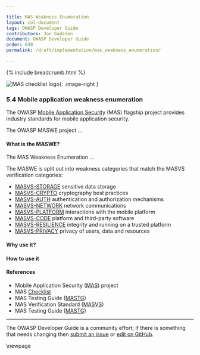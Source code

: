 ```yaml
---

title: MAS Weakness Enumeration
layout: col-document
tags: OWASP Developer Guide
contributors: Jon Gadsden
document: OWASP Developer Guide
order: 640
permalink: /draft/implementation/mas_weakness_enumeration/

---
```


{% include breadcrumb.html %}

<style type="text/css">
.image-right {
  height: 180px;
  display: block;
  margin-left: auto;
  margin-right: auto;
  float: right;
}
</style>

![MAS checklist logo](../../../assets/images/logos/mas.png "OWASP MASWE"){: .image-right }

### 5.4 Mobile application weakness enumeration

The OWASP [Mobile Application Security][masproject] (MAS) flagship project provides
industry standards for mobile application security.

The OWASP MASWE project ...

#### What is the MASWE?

The MAS Weakness Enumeration ...

The MASWE is split out into weakness categories that match the MASVS verification categories:

* [MASVS-STORAGE](https://mas.owasp.org/MASWE/MASVS-STORAGE/MASWE-0001/) sensitive data storage
* [MASVS-CRYPTO](https://mas.owasp.org/MASWE/MASVS-CRYPTO/MASWE-0009/) cryptography best practices
* [MASVS-AUTH](https://mas.owasp.org/MASWE/MASVS-AUTH/MASWE-0028/) authentication and authorization mechanisms
* [MASVS-NETWORK](https://mas.owasp.org/MASWE/MASVS-NETWORK/MASWE-0047/) network communications
* [MASVS-PLATFORM](https://mas.owasp.org/MASWE/MASVS-PLATFORM/MASWE-0053/) interactions with the mobile platform
* [MASVS-CODE](https://mas.owasp.org/MASWE/MASVS-CODE/MASWE-0075/) platform and third-party software
* [MASVS-RESILIENCE](https://mas.owasp.org/MASWE/MASVS-RESILIENCE/MASWE-0089/) integrity and running on a trusted platform
* [MASVS-PRIVACY](https://mas.owasp.org/MASWE/MASVS-PRIVACY/MASWE-0108/) privacy of users, data and resources

#### Why use it?

#### How to use it

#### References

* Mobile Application Security ([MAS][masproject]) project
* MAS [Checklist][masc]
* MAS Testing Guide ([MASTG][mastg])
* MAS Verification Standard ([MASVS][masvs])
* MAS Testing Guide ([MASTG][mastg])

----

The OWASP Developer Guide is a community effort; if there is something that needs changing
then [submit an issue][issue0704] or [edit on GitHub][edit0704].

[edit0704]: https://github.com/OWASP/www-project-developer-guide/blob/main/draft/07-implementation/04-maswe.md
[issue0704]: https://github.com/OWASP/www-project-developer-guide/issues/new?labels=enhancement&template=request.md&title=Update:%2006-design/07-implementation/04-maswe
[masproject]: https://owasp.org/www-project-mobile-app-security/
[masc]: https://mas.owasp.org/checklists/
[mastg]: https://mas.owasp.org/MASTG/
[masvs]: https://mas.owasp.org/MASVS/

\newpage
